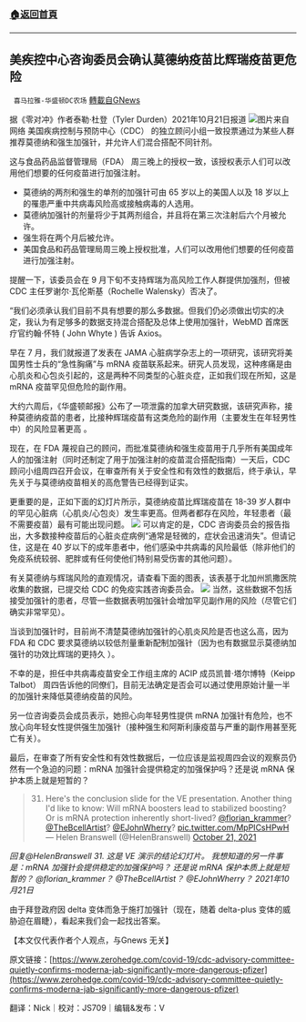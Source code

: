 ###  [:house:返回首頁](https://github.com/ourhimalayas/txt)
---


## 美疾控中心咨询委员会确认莫德纳疫苗比辉瑞疫苗更危险
` 喜马拉雅-华盛顿DC农场` [轉載自GNews](https://gnews.org/zh-hans/1618275/)

据《零对冲》作者泰勒·杜登（Tyler Durden）2021年10月21日报道
![](https://assets.gnews.org/wp-content/uploads/2021/10/vax.png)图片来自网络
美国疾病控制与预防中心（CDC） 的独立顾问小组一致投票通过为某些人群推荐莫德纳和强生加强针，并允许人们混合搭配不同针剂。

这与食品药品监督管理局（FDA） 周三晚上的授权一致，该授权表示人们可以改用他们想要的任何疫苗进行加强注射。

- 莫德纳的两剂和强生的单剂的加强针可由 65 岁以上的美国人以及 18 岁以上的罹患严重中共病毒风险高或接触病毒的人选用。
- 莫德纳加强针的剂量将少于其两剂组合，并且将在第三次注射后六个月被允许。
- 强生将在两个月后被允许。
- 美国食品和药品管理局周三晚上授权批准，人们可以改用他们想要的任何疫苗进行加强注射。


提醒一下，该委员会在 9 月下旬不支持辉瑞为高风险工作人群提供加强剂，但被 CDC 主任罗谢尔·瓦伦斯基（Rochelle Walensky）否决了。

“我们必须承认我们目前不具有想要的那么多数据。但我们仍必须做出切实的决定，我认为有足够多的数据支持混合搭配及总体上使用加强针，WebMD 首席医疗官约翰·怀特 ( John Whyte ) 告诉 Axios。

早在 7 月，我们就报道了发表在 JAMA 心脏病学杂志上的一项研究，该研究将美国男性士兵的“急性胸痛”与 mRNA 疫苗联系起来。研究人员发现，这种疼痛是由心肌炎和心包炎引起的，这是两种不同类型的心脏炎症，正如我们现在所知，这是 mRNA 疫苗罕见但危险的副作用。

大约六周后，《华盛顿邮报》公布了一项泄露的加拿大研究数据，该研究声称，接种莫德纳疫苗的患者，比接种辉瑞疫苗有这类危险的副作用（主要发生在年轻男性中）的风险显著更高 。

现在，在 FDA 蔑视自己的顾问，而批准莫德纳和强生疫苗用于几乎所有美国成年人的加强注射（同时还制定了用于加强注射的疫苗混合搭配指南）一天后，CDC 顾问小组周四召开会议，在审查所有关于安全性和有效性的数据后，终于承认，早先关于与莫德纳疫苗相关的高危警告已经得到证实。

更重要的是，正如下面的幻灯片所示，莫德纳疫苗比辉瑞疫苗在 18-39 岁人群中的罕见心脏病（心肌炎/心包炎）发生率更高。但两者都存在风险，年轻患者（最不需要疫苗）最有可能出现问题。
![](https://assets.gnews.org/wp-content/uploads/2021/10/s-2.jpg)
可以肯定的是，CDC 咨询委员会的报告指出，大多数接种疫苗后的心脏炎症病例“通常是轻微的，症状会迅速消失”。但请记住，这是在 40 岁以下的成年患者中，他们感染中共病毒的风险最低（除非他们的免疫系统较弱、肥胖或有任何使他们特别易受伤害的其他问题）。

有关莫德纳与辉瑞风险的直观情况，请查看下面的图表，该表基于北加州凯撒医院收集的数据，已提交给 CDC 的免疫实践咨询委员会。
![](https://assets.gnews.org/wp-content/uploads/2021/10/m.jpg)
当然，这些数据不包括接受加强针的患者，尽管一些数据表明加强针会增加罕见副作用的风险（尽管它们确实非常罕见）。

当谈到加强针时，目前尚不清楚莫德纳加强针的心肌炎风险是否也这么高，因为 FDA 和 CDC 要求莫德纳以较低剂量重新配制加强针（因为也有数据显示莫德纳加强针的功效比辉瑞的更持久 ）。

不幸的是，担任中共病毒疫苗安全工作组主席的 ACIP 成员凯普·塔尔博特（Keipp Talbot） 周四告诉他的同僚们，目前无法确定是否会可以通过使用原始计量一半的加强针来降低莫德纳疫苗的风险。

另一位咨询委员会成员表示，她担心向年轻男性提供 mRNA 加强针有危险，也不放心向年轻女性提供强生加强针（接种强生和阿斯利康疫苗与严重的副作用甚至死亡有关）。

最后，在审查了所有安全性和有效性数据后，一位应该是监视周四会议的观察员仍然有一个急迫的问题：mRNA 加强针会提供稳定的加强保护吗？还是说 mRNA 保护本质上就是短暂的？



> 31. Here's the conclusion slide for the VE presentation. 
> Another thing I'd like to know: Will mRNA boosters lead to stabilized boosting? Or is mRNA protection inherently short-lived? [@florian\_krammer](https://twitter.com/florian_krammer?ref_src=twsrc%5Etfw)? [@TheBcellArtist](https://twitter.com/TheBcellArtist?ref_src=twsrc%5Etfw)? [@EJohnWherry](https://twitter.com/EJohnWherry?ref_src=twsrc%5Etfw)? [pic.twitter.com/MpPICsHPwH](https://t.co/MpPICsHPwH)
> — Helen Branswell (@HelenBranswell) [October 21, 2021](https://twitter.com/HelenBranswell/status/1451264817310883840?ref_src=twsrc%5Etfw)



*回复@HelenBranswell*
*31. 这是 VE 演示的结论幻灯片。*
*我想知道的另一件事是：mRNA 加强针会提供稳定的加强保护吗？*
*还是说 mRNA 保护本质上就是短暂的？*
*@florian\_krammer？ @TheBcellArtist？ @EJohnWherry？*
*2021年10月21日*

由于拜登政府因 delta 变体而急于施打加强针（现在，随着 delta-plus 变体的威胁迫在眉睫），看起来我们会一起找出答案。

【本文仅代表作者个人观点，与Gnews 无关】

原文链接：[https://www.zerohedge.com/covid-19/cdc-advisory-committee-quietly-confirms-moderna-jab-significantly-more-dangerous-pfizer](https://www.zerohedge.com/covid-19/cdc-advisory-committee-quietly-confirms-moderna-jab-significantly-more-dangerous-pfizer)

翻译：Nick｜校对：JS709｜编辑&发布：V
